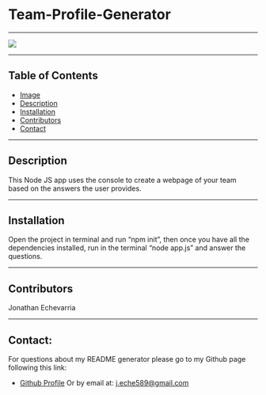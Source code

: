 # Team-Profile-Generator

 ---

![](./Images/runningapp.gif)

  ---


  ## Table of Contents

  - [Image](#image)
  - [Description](#description)
  - [Installation](#installation)
  - [Contributors](#contributors)
  - [Contact](#contact)

  ---  
  

  ## Description
  
  This Node JS app uses the console to create a webpage of your team based on the answers the user provides.

  ---
  

  ## Installation

 Open the project in terminal and run “npm init”, then once you have all the dependencies installed, run in the terminal “node app.js” and answer the questions. 

  
  ---


  ## Contributors

 Jonathan Echevarria 
 

  ---
    
  
  ## Contact:

  For questions about my README generator please go to my Github page following this link: 
  - [Github Profile](https://github.com/jdavila10/)
  Or by email at: j.eche589@gmail.com
  